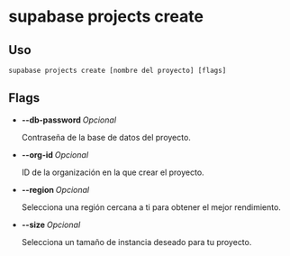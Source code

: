 # supabase projects create

## Uso

```
supabase projects create [nombre del proyecto] [flags]
```

## Flags

- **--db-password <string>** _Opcional_
    
    Contraseña de la base de datos del proyecto.
    
- **--org-id <string>** _Opcional_
    
    ID de la organización en la que crear el proyecto.
    
- **--region <string>** _Opcional_
    
    Selecciona una región cercana a ti para obtener el mejor rendimiento.
    
- **--size <string>** _Opcional_
    
    Selecciona un tamaño de instancia deseado para tu proyecto.